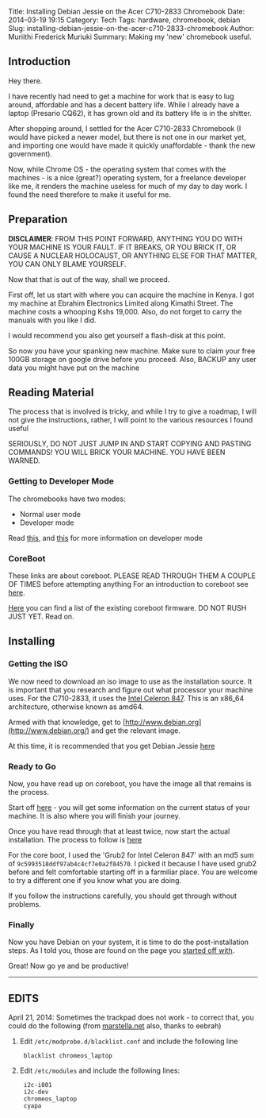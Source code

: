 Title: Installing Debian Jessie on the Acer C710-2833 Chromebook
Date: 2014-03-19 19:15
Category: Tech
Tags: hardware, chromebook, debian
Slug: installing-debian-jessie-on-the-acer-c710-2833-chromebook
Author: Muriithi Frederick Muriuki
Summary: Making my 'new' chromebook useful.

## Introduction

Hey there.

I have recently had need to get a machine for work that is easy to lug around, affordable and has a decent battery life. While I already have a laptop (Presario CQ62), it has grown old and its battery life is in the shitter.

After shopping around, I settled for the Acer C710-2833 Chromebook (I would have picked a newer model, but there is not one in our market yet, and importing one would have made it quickly unaffordable - thank the new government).

Now, while Chrome OS - the operating system that comes with the machines - is a nice (great?) operating system, for a freelance developer like me, it renders the machine useless for much of my day to day work. I found the need therefore to make it useful for me.

## Preparation

**DISCLAIMER**: FROM THIS POINT FORWARD, ANYTHING YOU DO WITH YOUR MACHINE IS YOUR FAULT. IF IT BREAKS, OR YOU BRICK IT, OR CAUSE A NUCLEAR HOLOCAUST, OR ANYTHING ELSE FOR THAT MATTER, YOU CAN ONLY BLAME YOURSELF.

Now that that is out of the way, shall we proceed.

First off, let us start with where you can acquire the machine in Kenya. I got my machine at Ebrahim Electronics Limited along Kimathi Street. The machine costs a whooping Kshs 19,000. Also, do not forget to carry the manuals with you like I did.

I would recommend you also get yourself a flash-disk at this point.

So now you have your spanking new machine. Make sure to claim your free 100GB storage on google drive before you proceed. Also, BACKUP any user data you might have put on the machine

## Reading Material

The process that is involved is tricky, and while I try to give a roadmap, I will not give the instructions, rather, I will point to the various resources I found useful

SERIOUSLY, DO NOT JUST JUMP IN AND START COPYING AND PASTING COMMANDS! YOU WILL BRICK YOUR MACHINE. YOU HAVE BEEN WARNED.

### Getting to Developer Mode

The chromebooks have two modes:

* Normal user mode
* Developer mode

Read [this](http://www.chromium.org/chromium-os/chromiumos-design-docs/developer-mode), and [this](http://www.chromium.org/chromium-os/developer-information-for-chrome-os-devices/acer-c7-chromebook) for more information on developer mode

### CoreBoot

These links are about coreboot. PLEASE READ THROUGH THEM A COUPLE OF TIMES before attempting anything
For an introduction to coreboot see [here](https://johnlewis.ie/mediawiki/index.php?title=Coreboot_on_Chromebooks).

[Here](http://johnlewis.ie/coreboot-on-chromebooks/pre-built-firmware/) you can find a list of the existing coreboot firmware. DO NOT RUSH JUST YET. Read on.

## Installing

### Getting the ISO

We now need to download an iso image to use as the installation source. It is important that you research and figure out what processor your machine uses. For the C710-2833, it uses the [Intel Celeron 847](http://ark.intel.com/products/56056/Intel-Celeron-Processor-847-2M-Cache-1_10-GHz). This is an x86_64 architecture, otherwise known as amd64.

Armed with that knowledge, get to [http://www.debian.org](http://www.debian.org/) and get the relevant image.

At this time, it is recommended that you get Debian Jessie [here](http://www.debian.org/devel/debian-installer/)

### Ready to Go

Now, you have read up on coreboot, you have the image all that remains is the process.

Start off [here](https://wiki.debian.org/InstallingDebianOn/Acer/C710-2615-Chromebook) - you will get some information on the current status of your machine. It is also where you will finish your journey.

Once you have read through that at least twice, now start the actual installation. The process to follow is [here](https://johnlewis.ie/mediawiki/index.php?title=Flashing_stock_firmware_to_a_coreboot_build_on_Acer_C7_%28C710%29)

For the core boot, I used the 'Grub2 for Intel Celeron 847' with an md5 sum of `9c5993518ddf97ab4c4cf7e0a2f84570`. I picked it because I have used grub2 before and felt comfortable starting off in a farmiliar place. You are welcome to try a different one if you know what you are doing.

If you follow the instructions carefully, you should get through without problems.

### Finally

Now you have Debian on your system, it is time to do the post-installation steps. As I told you, those are found on the page you [started off with](https://wiki.debian.org/InstallingDebianOn/Acer/C710-2615-Chromebook).

Great! Now go ye and be productive!

---

## EDITS

April 21, 2014: Sometimes the trackpad does not work - to correct that, you could do the following (from [marstella.net](http://marstella.net/?p=278) also, thanks to eebrah)

1. Edit `/etc/modprobe.d/blacklist.conf` and include the following line

        blacklist chromeos_laptop

2. Edit `/etc/modules` and include the following lines:

        i2c-i801
        i2c-dev
        chromeos_laptop
        cyapa
